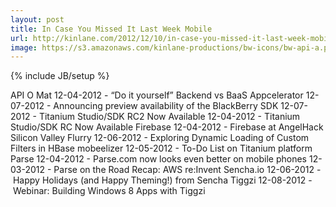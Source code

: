 ```yaml
---
layout: post
title: In Case You Missed It Last Week Mobile
url: http://kinlane.com/2012/12/10/in-case-you-missed-it-last-week-mobile/
image: https://s3.amazonaws.com/kinlane-productions/bw-icons/bw-api-a.png
---
```

{% include JB/setup %}
<p>
     API O Mat 12-04-2012 - “Do it yourself” Backend vs BaaS Appcelerator 12-07-2012 - Announcing preview availability of the BlackBerry SDK 12-07-2012 - Titanium Studio/SDK RC2 Now Available 12-04-2012 - Titanium Studio/SDK RC Now Available Firebase 12-04-2012 - Firebase at AngelHack Silicon Valley Flurry 12-06-2012 - Exploring Dynamic Loading of Custom Filters in HBase mobeelizer 12-05-2012 - To-Do List on Titanium platform Parse 12-04-2012 - Parse.com now looks even better on mobile phones 12-03-2012 - Parse on the Road Recap: AWS re:Invent Sencha.io 12-06-2012 - Happy Holidays (and Happy Theming!) from Sencha Tiggzi 12-08-2012 - Webinar: Building Windows 8 Apps with Tiggzi
</p>